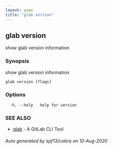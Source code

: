 ```yaml
---
layout: page
title: "glab version"
---
```

## glab version

show glab version information

### Synopsis

show glab version information

```
glab version [flags]
```

### Options

```
  -h, --help   help for version
```

### SEE ALSO

* [glab](/glab/)	 - A GitLab CLI Tool

###### Auto generated by spf13/cobra on 10-Aug-2020

